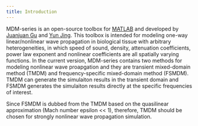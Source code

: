 ```yaml
---
title: Introduction
---
```

MDM-series is an open-source toolbox for [MATLAB](https://www.mathworks.com/products/matlab.html) and developed by [Juanjuan Gu](https://www.researchgate.net/profile/Juanjuan_Gu) and [Yun Jing](https://www.mae.ncsu.edu/people/yjing2). This toolbox is intended for modeling one-way linear/nonlinear wave propagation in biological tissue with arbitrary heterogeneities, in which speed of sound, density, attenuation coefficients, power law exponent and nonlinear coefficients are all spatially varying functions. In the current version, MDM-series contains two methods for modeling nonlinear wave proapgation and they are transient mixed-domain method (TMDM) and frequency-specific mixed-domain method (FSMDM). TMDM can generate the simulaiton results in the transient domain and FSMDM generates the simulaiton results directly at the specific frequencies of interest.

Since FSMDM is dubbed from the TMDM based on the quasilinear approximation (Mach number epsilon << 1), therefore, TMDM should be chosen for strongly nonlinear wave propagation simulation.             
   
